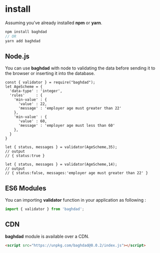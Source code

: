 <!-- "{"next_page":{"pathname":"/best-practice","title":"Best Practice"},"prev_page":{"pathname":"/getting-started/introduction","title":"Introduction"},"github_url":"/en/getting-started/install.md"}" -->
# install

Assuming you’ve already installed **npm** or **yarn**.

```js
npm install baghdad
// OR
yarn add baghdad
```

## Node.js

You can use **baghdad** with node to validating the data before sending it to the browser or inserting it into the database.

```
const { validator } = require("baghdad");
let AgeScheme = {
  'data-type' : 'integer',
  'rules'     : {
    'min-value' : {
      'value' : 22,
      'message' : 'employer age must greater than 22'
    },
    'min-value' : {
      'value' : 60,
      'message' : 'employer age must less than 60'
    },
  }
}

let { status, messages } = validator(AgeScheme,35);
// output
// { status:true }

let { status, messages } = validator(AgeScheme,14);
// output
// { status:false, messages:'employer age must greater than 22' }
```

## ES6 Modules

You can importing **validator** function in your application as following :

```js
import { validator } from 'baghdad';

```

## CDN

**baghdad** module is available over a CDN.

```html
<script src="https://unpkg.com/baghdad@0.0.2/index.js"></script>

```